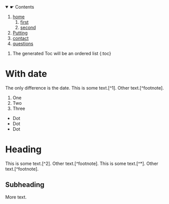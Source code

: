 <nav>
<details open>

  <summary>☛ Contents</summary>
  
<ol>
	<li><a href="index.html">home</a>
		<ol>
			<li><a href="words.html">first</a></li>
			<li><a href="index.html">second</a></li>
		</ol></li>
	<li><a href="words.html">Putting </a></li>
	<li><a href="index.html">contact</a></li>
	<li><a href="index.html">questions</a></li>
</ol>
</details>
</nav>

1. The generated Toc will be an ordered list
{:toc}
  
# With date

The only difference is the date. This is some text.[^1]. Other text.[^footnote].

1. One
2. Two
3. Three

* Dot
* Dot
* Dot

# Heading
This is some text.[^2]. Other text.[^footnote]. This is some text.[^\*]. Other text.[^footnote].

## Subheading

More text.
